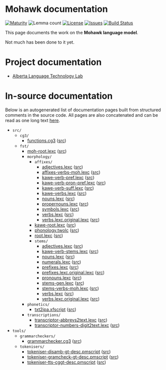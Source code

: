 # Mohawk documentation

[![Maturity](https://img.shields.io/endpoint?url=https%3A%2F%2Fraw.githubusercontent.com%2Fgiellalt%2Flang-moh%2Fgh-pages%2Fmaturity.json)](https://giellalt.github.io/MaturityClassification.html)
![Lemma count](https://img.shields.io/endpoint?url=https%3A%2F%2Fraw.githubusercontent.com%2Fgiellalt%2Flang-moh%2Fgh-pages%2Flemmacount.json)
[![License](https://img.shields.io/github/license/giellalt/lang-moh)](https://github.com/giellalt/lang-moh/blob/main/LICENSE)
[![Issues](https://img.shields.io/github/issues/giellalt/lang-moh)](https://github.com/giellalt/lang-moh/issues)
[![Build Status](https://divvun-tc.giellalt.org/api/github/v1/repository/giellalt/lang-moh/main/badge.svg)](https://github.com/giellalt/lang-moh/actions)

This page documents the work on the **Mohawk language model**.

Not much has been done to it yet.

# Project documentation

* [Alberta Language Technology Lab](http://altlab.artsrn.ualberta.ca/)

# In-source documentation

Below is an autogenerated list of documentation pages built from structured comments in the source code. All pages are also concatenated and can be read as one long text [here](moh.md).

* `src/`
    * `cg3/`
        * [functions.cg3](src-cg3-functions.cg3.html) ([src](https://github.com/giellalt/lang-moh/blob/main/src/cg3/functions.cg3))
    * `fst/`
        * [moh-root.lexc](src-fst-moh-root.lexc.html) ([src](https://github.com/giellalt/lang-moh/blob/main/src/fst/moh-root.lexc))
        * `morphology/`
            * `affixes/`
                * [adjectives.lexc](src-fst-morphology-affixes-adjectives.lexc.html) ([src](https://github.com/giellalt/lang-moh/blob/main/src/fst/morphology/affixes/adjectives.lexc))
                * [affixes-verbs-moh.lexc](src-fst-morphology-affixes-affixes-verbs-moh.lexc.html) ([src](https://github.com/giellalt/lang-moh/blob/main/src/fst/morphology/affixes/affixes-verbs-moh.lexc))
                * [kawe-verb-pref.lexc](src-fst-morphology-affixes-kawe-verb-pref.lexc.html) ([src](https://github.com/giellalt/lang-moh/blob/main/src/fst/morphology/affixes/kawe-verb-pref.lexc))
                * [kawe-verb-pron-pref.lexc](src-fst-morphology-affixes-kawe-verb-pron-pref.lexc.html) ([src](https://github.com/giellalt/lang-moh/blob/main/src/fst/morphology/affixes/kawe-verb-pron-pref.lexc))
                * [kawe-verb-suff.lexc](src-fst-morphology-affixes-kawe-verb-suff.lexc.html) ([src](https://github.com/giellalt/lang-moh/blob/main/src/fst/morphology/affixes/kawe-verb-suff.lexc))
                * [kawe-verbs.lexc](src-fst-morphology-affixes-kawe-verbs.lexc.html) ([src](https://github.com/giellalt/lang-moh/blob/main/src/fst/morphology/affixes/kawe-verbs.lexc))
                * [nouns.lexc](src-fst-morphology-affixes-nouns.lexc.html) ([src](https://github.com/giellalt/lang-moh/blob/main/src/fst/morphology/affixes/nouns.lexc))
                * [propernouns.lexc](src-fst-morphology-affixes-propernouns.lexc.html) ([src](https://github.com/giellalt/lang-moh/blob/main/src/fst/morphology/affixes/propernouns.lexc))
                * [symbols.lexc](src-fst-morphology-affixes-symbols.lexc.html) ([src](https://github.com/giellalt/lang-moh/blob/main/src/fst/morphology/affixes/symbols.lexc))
                * [verbs.lexc](src-fst-morphology-affixes-verbs.lexc.html) ([src](https://github.com/giellalt/lang-moh/blob/main/src/fst/morphology/affixes/verbs.lexc))
                * [verbs.lexc.original.lexc](src-fst-morphology-affixes-verbs.lexc.original.lexc.html) ([src](https://github.com/giellalt/lang-moh/blob/main/src/fst/morphology/affixes/verbs.lexc.original.lexc))
            * [kawe-root.lexc](src-fst-morphology-kawe-root.lexc.html) ([src](https://github.com/giellalt/lang-moh/blob/main/src/fst/morphology/kawe-root.lexc))
            * [phonology.twolc](src-fst-morphology-phonology.twolc.html) ([src](https://github.com/giellalt/lang-moh/blob/main/src/fst/morphology/phonology.twolc))
            * [root.lexc](src-fst-morphology-root.lexc.html) ([src](https://github.com/giellalt/lang-moh/blob/main/src/fst/morphology/root.lexc))
            * `stems/`
                * [adjectives.lexc](src-fst-morphology-stems-adjectives.lexc.html) ([src](https://github.com/giellalt/lang-moh/blob/main/src/fst/morphology/stems/adjectives.lexc))
                * [kawe-verb-stems.lexc](src-fst-morphology-stems-kawe-verb-stems.lexc.html) ([src](https://github.com/giellalt/lang-moh/blob/main/src/fst/morphology/stems/kawe-verb-stems.lexc))
                * [nouns.lexc](src-fst-morphology-stems-nouns.lexc.html) ([src](https://github.com/giellalt/lang-moh/blob/main/src/fst/morphology/stems/nouns.lexc))
                * [numerals.lexc](src-fst-morphology-stems-numerals.lexc.html) ([src](https://github.com/giellalt/lang-moh/blob/main/src/fst/morphology/stems/numerals.lexc))
                * [prefixes.lexc](src-fst-morphology-stems-prefixes.lexc.html) ([src](https://github.com/giellalt/lang-moh/blob/main/src/fst/morphology/stems/prefixes.lexc))
                * [prefixes.lexc.original.lexc](src-fst-morphology-stems-prefixes.lexc.original.lexc.html) ([src](https://github.com/giellalt/lang-moh/blob/main/src/fst/morphology/stems/prefixes.lexc.original.lexc))
                * [pronouns.lexc](src-fst-morphology-stems-pronouns.lexc.html) ([src](https://github.com/giellalt/lang-moh/blob/main/src/fst/morphology/stems/pronouns.lexc))
                * [stems-gen.lexc](src-fst-morphology-stems-stems-gen.lexc.html) ([src](https://github.com/giellalt/lang-moh/blob/main/src/fst/morphology/stems/stems-gen.lexc))
                * [stems-verbs-moh.lexc](src-fst-morphology-stems-stems-verbs-moh.lexc.html) ([src](https://github.com/giellalt/lang-moh/blob/main/src/fst/morphology/stems/stems-verbs-moh.lexc))
                * [verbs.lexc](src-fst-morphology-stems-verbs.lexc.html) ([src](https://github.com/giellalt/lang-moh/blob/main/src/fst/morphology/stems/verbs.lexc))
                * [verbs.lexc.original.lexc](src-fst-morphology-stems-verbs.lexc.original.lexc.html) ([src](https://github.com/giellalt/lang-moh/blob/main/src/fst/morphology/stems/verbs.lexc.original.lexc))
        * `phonetics/`
            * [txt2ipa.xfscript](src-fst-phonetics-txt2ipa.xfscript.html) ([src](https://github.com/giellalt/lang-moh/blob/main/src/fst/phonetics/txt2ipa.xfscript))
        * `transcriptions/`
            * [transcriptor-abbrevs2text.lexc](src-fst-transcriptions-transcriptor-abbrevs2text.lexc.html) ([src](https://github.com/giellalt/lang-moh/blob/main/src/fst/transcriptions/transcriptor-abbrevs2text.lexc))
            * [transcriptor-numbers-digit2text.lexc](src-fst-transcriptions-transcriptor-numbers-digit2text.lexc.html) ([src](https://github.com/giellalt/lang-moh/blob/main/src/fst/transcriptions/transcriptor-numbers-digit2text.lexc))
* `tools/`
    * `grammarcheckers/`
        * [grammarchecker.cg3](tools-grammarcheckers-grammarchecker.cg3.html) ([src](https://github.com/giellalt/lang-moh/blob/main/tools/grammarcheckers/grammarchecker.cg3))
    * `tokenisers/`
        * [tokeniser-disamb-gt-desc.pmscript](tools-tokenisers-tokeniser-disamb-gt-desc.pmscript.html) ([src](https://github.com/giellalt/lang-moh/blob/main/tools/tokenisers/tokeniser-disamb-gt-desc.pmscript))
        * [tokeniser-gramcheck-gt-desc.pmscript](tools-tokenisers-tokeniser-gramcheck-gt-desc.pmscript.html) ([src](https://github.com/giellalt/lang-moh/blob/main/tools/tokenisers/tokeniser-gramcheck-gt-desc.pmscript))
        * [tokeniser-tts-cggt-desc.pmscript](tools-tokenisers-tokeniser-tts-cggt-desc.pmscript.html) ([src](https://github.com/giellalt/lang-moh/blob/main/tools/tokenisers/tokeniser-tts-cggt-desc.pmscript))
